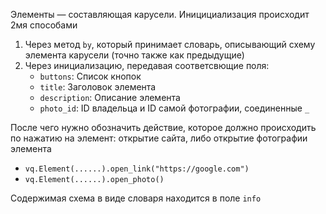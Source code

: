 Элементы — составляющая карусели. Иницициализация происходит 2мя способами

1. Через метод `by`, который принимает словарь, описывающий схему элемента карусели (точно также как предыдущие)
2. Через инициализацию, передавая соответсвющие поля:
    * `buttons`: Список кнопок
    * `title`: Заголовок элемента
    * `description`: Описание элемента
    * `photo_id`: ID владельца и ID самой фотографии, соединенные `_`

После чего нужно обозначить действие, которое должно происходить по нажатию на элемент: открытие сайта, либо открытие фотографии элемента

* `vq.Element(......).open_link("https://google.com")`
* `vq.Element(......).open_photo()`

Содержимая схема в виде словаря находится в поле `info`
